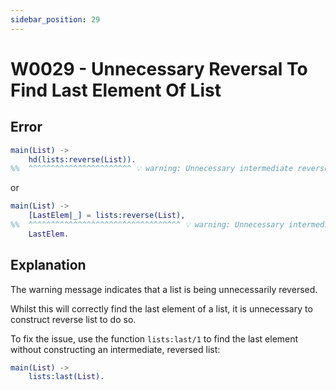 ```yaml
---
sidebar_position: 29
---
```


# W0029 - Unnecessary Reversal To Find Last Element Of List

## Error

```erlang
main(List) ->
    hd(lists:reverse(List)).
%%  ^^^^^^^^^^^^^^^^^^^^^^^ 💡 warning: Unnecessary intermediate reverse list allocated.
```

or

```erlang
main(List) ->
    [LastElem|_] = lists:reverse(List),
%%  ^^^^^^^^^^^^^^^^^^^^^^^^^^^^^^^^^^ 💡 warning: Unnecessary intermediate reverse list allocated.
    LastElem.
```

## Explanation

The warning message indicates that a list is being unnecessarily reversed.

Whilst this will correctly find the last element of a list, it is
unnecessary to construct reverse list to do so.

To fix the issue, use the function `lists:last/1` to find the
last element without constructing an intermediate, reversed list:

```erlang
main(List) ->
    lists:last(List).
```
